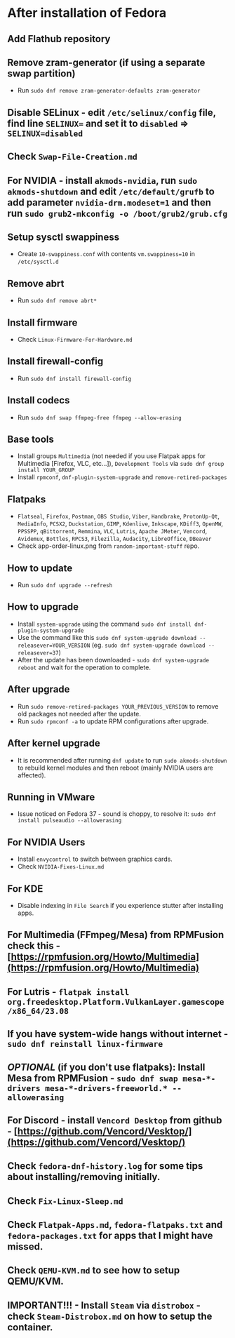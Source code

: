 # After installation of Fedora

## Add Flathub repository

## Remove zram-generator (if using a separate swap partition)
* Run `sudo dnf remove zram-generator-defaults zram-generator`

## Disable SELinux - edit `/etc/selinux/config` file, find line `SELINUX=` and set it to `disabled` => `SELINUX=disabled`

## Check `Swap-File-Creation.md`

## For NVIDIA - install `akmods-nvidia`, run `sudo akmods-shutdown` and edit `/etc/default/grufb` to add parameter `nvidia-drm.modeset=1` and then run `sudo grub2-mkconfig -o /boot/grub2/grub.cfg`

## Setup sysctl swappiness
* Create `10-swappiness.conf` with contents `vm.swappiness=10` in `/etc/sysctl.d`

## Remove abrt
* Run `sudo dnf remove abrt*`

## Install firmware
* Check `Linux-Firmware-For-Hardware.md`

## Install firewall-config
* Run `sudo dnf install firewall-config`

## Install codecs
* Run `sudo dnf swap ffmpeg-free ffmpeg --allow-erasing`

## Base tools
* Install groups `Multimedia` (not needed if you use Flatpak apps for Multimedia [Firefox, VLC, etc...]), `Development Tools` via `sudo dnf group install YOUR_GROUP`
* Install `rpmconf`, `dnf-plugin-system-upgrade` and `remove-retired-packages`

## Flatpaks
* `Flatseal`, `Firefox`, `Postman`, `OBS Studio`, `Viber`, `Handbrake`, `ProtonUp-Qt`, `MediaInfo`, `PCSX2`, `Duckstation`, `GIMP`, `Kdenlive`, `Inkscape`, `KDiff3`, `OpenMW`, `PPSSPP`, `qBittorrent`, `Remmina`, `VLC`, `Lutris`, `Apache JMeter`, `Vencord`, `Avidemux`, `Bottles`, `RPCS3`, `Filezilla`, `Audacity`, `LibreOffice`, `DBeaver`
* Check app-order-linux.png from `random-important-stuff` repo.

## How to update
* Run `sudo dnf upgrade --refresh`

## How to upgrade
* Install `system-upgrade` using the command `sudo dnf install dnf-plugin-system-upgrade`
* Use the command like this `sudo dnf system-upgrade download --releasever=YOUR_VERSION` (eg. `sudo dnf system-upgrade download --releasever=37`)
* After the update has been downloaded - `sudo dnf system-upgrade reboot` and wait for the operation to complete.

## After upgrade
* Run `sudo remove-retired-packages YOUR_PREVIOUS_VERSION` to remove old packages not needed after the update. 
* Run `sudo rpmconf -a` to update RPM configurations after upgrade.
 
## After kernel upgrade
* It is recommended after running `dnf update` to run `sudo akmods-shutdown` to rebuild kernel modules and then reboot (mainly NVIDIA users are affected).

## Running in VMware
* Issue noticed on Fedora 37 - sound is choppy, to resolve it: `sudo dnf install pulseaudio --allowerasing`

## For NVIDIA Users
* Install `envycontrol` to switch between graphics cards.
* Check `NVIDIA-Fixes-Linux.md`

## For KDE
* Disable indexing in `File Search` if you experience stutter after installing apps.

## For Multimedia (FFmpeg/Mesa) from RPMFusion check this - [https://rpmfusion.org/Howto/Multimedia](https://rpmfusion.org/Howto/Multimedia)

## For Lutris - `flatpak install org.freedesktop.Platform.VulkanLayer.gamescope/x86_64/23.08`

## If you have system-wide hangs without internet - `sudo dnf reinstall linux-firmware`

## *OPTIONAL* (if you don't use flatpaks): Install Mesa from RPMFusion - `sudo dnf swap mesa-*-drivers mesa-*-drivers-freeworld.* --allowerasing`

## For Discord - install `Vencord Desktop` from github - [https://github.com/Vencord/Vesktop/](https://github.com/Vencord/Vesktop/)

## Check `fedora-dnf-history.log` for some tips about installing/removing initially.

## Check `Fix-Linux-Sleep.md`

## Check `Flatpak-Apps.md`, `fedora-flatpaks.txt` and `fedora-packages.txt` for apps that I might have missed.

## Check `QEMU-KVM.md` to see how to setup QEMU/KVM.

## IMPORTANT!!! - Install `Steam` via `distrobox` - check `Steam-Distrobox.md` on how to setup the container.